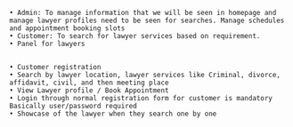     • Admin: To manage information that we will be seen in homepage and manage lawyer profiles need to be seen for searches. Manage schedules and appointment booking slots
    • Customer: To search for lawyer services based on requirement.
    • Panel for lawyers


    • Customer registration
    • Search by lawyer location, lawyer services like Criminal, divorce, affidavit, civil, and then meeting place
    • View Lawyer profile / Book Appointment 
    • Login through normal registration form for customer is mandatory Basically user/password required 
    • Showcase of the lawyer when they search one by one
